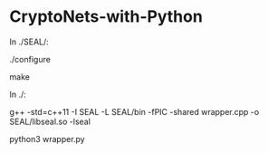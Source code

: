 # CryptoNets-with-Python
In ./SEAL/:

./configure

make


In ./:

g++ -std=c++11 -I SEAL -L SEAL/bin -fPIC -shared wrapper.cpp -o SEAL/libseal.so -lseal

python3 wrapper.py 


